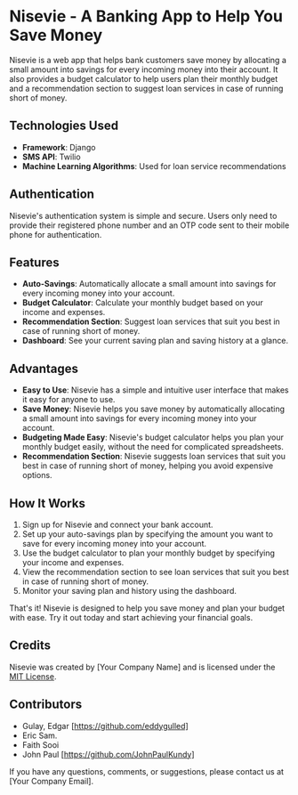# Nisevie - A Banking App to Help You Save Money

Nisevie is a web app that helps bank customers save money by allocating a small amount into savings for every incoming money into their account. It also provides a budget calculator to help users plan their monthly budget and a recommendation section to suggest loan services in case of running short of money.

## Technologies Used

- **Framework**: Django
- **SMS API**: Twilio
- **Machine Learning Algorithms**: Used for loan service recommendations

## Authentication

Nisevie's authentication system is simple and secure. Users only need to provide their registered phone number and an OTP code sent to their mobile phone for authentication.

## Features

- **Auto-Savings**: Automatically allocate a small amount into savings for every incoming money into your account.
- **Budget Calculator**: Calculate your monthly budget based on your income and expenses.
- **Recommendation Section**: Suggest loan services that suit you best in case of running short of money.
- **Dashboard**: See your current saving plan and saving history at a glance.

## Advantages

- **Easy to Use**: Nisevie has a simple and intuitive user interface that makes it easy for anyone to use.
- **Save Money**: Nisevie helps you save money by automatically allocating a small amount into savings for every incoming money into your account.
- **Budgeting Made Easy**: Nisevie's budget calculator helps you plan your monthly budget easily, without the need for complicated spreadsheets.
- **Recommendation Section**: Nisevie suggests loan services that suit you best in case of running short of money, helping you avoid expensive options.

## How It Works

1. Sign up for Nisevie and connect your bank account.
2. Set up your auto-savings plan by specifying the amount you want to save for every incoming money into your account.
3. Use the budget calculator to plan your monthly budget by specifying your income and expenses.
4. View the recommendation section to see loan services that suit you best in case of running short of money.
5. Monitor your saving plan and history using the dashboard.

That's it! Nisevie is designed to help you save money and plan your budget with ease. Try it out today and start achieving your financial goals.

## Credits

Nisevie was created by [Your Company Name] and is licensed under the [MIT License](https://opensource.org/licenses/MIT).

## Contributors

- Gulay, Edgar [https://github.com/eddygulled]
- Eric Sam.
- Faith Sooi
- John Paul [https://github.com/JohnPaulKundy]

If you have any questions, comments, or suggestions, please contact us at [Your Company Email].
